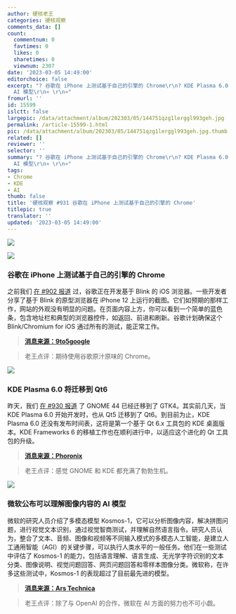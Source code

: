 ```yaml
---
author: 硬核老王
categories: 硬核观察
comments_data: []
count:
  commentnum: 0
  favtimes: 0
  likes: 0
  sharetimes: 0
  viewnum: 2307
date: '2023-03-05 14:49:00'
editorchoice: false
excerpt: "? 谷歌在 iPhone 上测试基于自己的引擎的 Chrome\r\n? KDE Plasma 6.0 将迁移到 Qt6\r\n? 微软公布可以理解图像内容的
  AI 模型\r\n» \r\n»"
fromurl: ''
id: 15599
islctt: false
largepic: /data/attachment/album/202303/05/144751qzg1lerggl993geh.jpg
permalink: /article-15599-1.html
pic: /data/attachment/album/202303/05/144751qzg1lerggl993geh.jpg.thumb.jpg
related: []
reviewer: ''
selector: ''
summary: "? 谷歌在 iPhone 上测试基于自己的引擎的 Chrome\r\n? KDE Plasma 6.0 将迁移到 Qt6\r\n? 微软公布可以理解图像内容的
  AI 模型\r\n» \r\n»"
tags:
- Chrome
- KDE
- AI
thumb: false
title: '硬核观察 #931 谷歌在 iPhone 上测试基于自己的引擎的 Chrome'
titlepic: true
translator: ''
updated: '2023-03-05 14:49:00'
---
```


![](/data/attachment/album/202303/05/144751qzg1lerggl993geh.jpg)


![](/data/attachment/album/202303/05/144804tzaua8rgggrx333y.jpg)


### 谷歌在 iPhone 上测试基于自己的引擎的 Chrome


之前我们 [在 #902 报道](/article-15510-1.html) 过，谷歌正在开发基于 Blink 的 iOS 浏览器。一些开发者分享了基于 Blink 的原型浏览器在 iPhone 12 上运行的截图。它们如预期的那样工作，网站的外观没有明显的问题。在页面内容上方，你可以看到一个简单的蓝色条，包含地址栏和典型的浏览器控件，如返回、前进和刷新。谷歌计划确保这个 Blink/Chromium for iOS 通过所有的测试，能正常工作。



> 
> **[消息来源：9to5google](https://9to5google.com/2023/03/03/first-look-google-chrome-blink-engine-iphone-ios/)**
> 
> 
> 



> 
> 老王点评：期待使用谷歌原汁原味的 Chrome。
> 
> 
> 


![](/data/attachment/album/202303/05/144829y6ns35x2y1oqsxx6.jpg)


### KDE Plasma 6.0 将迁移到 Qt6


昨天，我们 [在 #930 报道](/article-15596-1.html) 了 GNOME 44 已经迁移到了 GTK4。其实前几天，当 KDE Plasma 6.0 开始开发时，也从 Qt5 迁移到了 Qt6。到目前为止，KDE Plasma 6.0 还没有发布时间表，这将是第一个基于 Qt 6.x 工具包的 KDE 桌面版本。KDE Frameworks 6 的移植工作也在顺利进行中，以适应这个进化的 Qt 工具包的升级。



> 
> **[消息来源：Phoronix](https://www.phoronix.com/news/KDE-Plasma-Master-Qt6)**
> 
> 
> 



> 
> 老王点评：感觉 GNOME 和 KDE 都充满了勃勃生机。
> 
> 
> 


![](/data/attachment/album/202303/05/144845xcod7udo7018sodc.jpg)


### 微软公布可以理解图像内容的 AI 模型


微软的研究人员介绍了多模态模型 Kosmos-1，它可以分析图像内容，解决拼图问题，进行视觉文本识别，通过视觉智商测试，并理解自然语言指令。研究人员认为，整合了文本、音频、图像和视频等不同输入模式的多模态人工智能，是建立人工通用智能（AGI）的关键步骤，可以执行人类水平的一般任务。他们在一些测试中评估了 Kosmos-1 的能力，包括语言理解、语言生成、无光学字符识别的文本分类、图像说明、视觉问题回答、网页问题回答和零样本图像分类。微软称，在许多这些测试中，Kosmos-1 的表现超过了目前最先进的模型。



> 
> **[消息来源：Ars Technica](https://arstechnica.com/information-technology/2023/03/microsoft-unveils-kosmos-1-an-ai-language-model-with-visual-perception-abilities/)**
> 
> 
> 



> 
> 老王点评：除了与 OpenAI 的合作，微软在 AI 方面的努力也不可小觑。
> 
> 
>